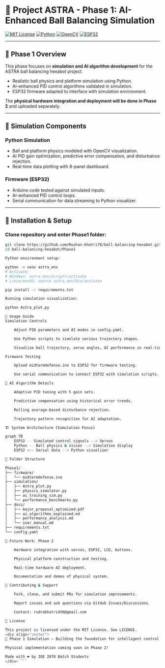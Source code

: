 # 🚀 Project ASTRA - Phase 1: AI-Enhanced Ball Balancing Simulation

[![MIT License](https://img.shields.io/badge/License-MIT-green.svg)](../LICENSE)
[![Python](https://img.shields.io/badge/Python-3.8+-blue.svg)](https://python.org)
[![OpenCV](https://img.shields.io/badge/OpenCV-4.0+-red.svg)](https://opencv.org)
[![ESP32](https://img.shields.io/badge/ESP32-Arduino-orange.svg)](https://www.espressif.com/en/products/socs/esp32)

---

## 🎯 Phase 1 Overview

This phase focuses on **simulation and AI algorithm development** for the ASTRA ball balancing hexabot project.

- Realistic ball physics and platform simulation using Python.
- AI-enhanced PID control algorithms validated in simulation.
- ESP32 firmware adapted to interface with simulation environment.

The **physical hardware integration and deployment will be done in Phase 2** and uploaded separately.

---

## 🧪 Simulation Components

### Python Simulation
- Ball and platform physics modeled with OpenCV visualization.
- AI PID gain optimization, predictive error compensation, and disturbance rejection.
- Real-time data plotting with 8-panel dashboard.

### Firmware (ESP32)
- Arduino code tested against simulated inputs.
- AI-enhanced PID control loops.
- Serial communication for data streaming to Python visualizer.

---

## 🔧 Installation & Setup

### Clone repository and enter Phase1 folder:
```bash
git clone https://github.com/Roshan-khatri78/ball-balancing-hexabot.git
cd ball-balancing-hexabot/Phase1

Python environment setup:

python -m venv astra_env
# Activate:
# Windows: astra_env\Scripts\activate
# Linux/macOS: source astra_env/bin/activate

pip install -r requirements.txt

Running simulation visualization:

python Astra_plot.py

📖 Usage Guide
Simulation Controls

    Adjust PID parameters and AI modes in config.yaml.

    Use Python scripts to simulate various trajectory shapes.

    Visualize ball trajectory, servo angles, AI performance in real-time.

Firmware Testing

    Upload midtermdefense.ino to ESP32 for firmware testing.

    Use serial communication to connect ESP32 with simulation scripts.

🧠 AI Algorithm Details

    Adaptive PID tuning with 5 gain sets.

    Predictive compensation using historical error trends.

    Rolling average-based disturbance rejection.

    Trajectory pattern recognition for AI adaptation.

🏗️ System Architecture (Simulation Focus)

graph TB
    ESP32 -- Simulated control signals --> Servos
    Python -- Ball physics & vision --> Simulation display
    ESP32 <-- Serial data --> Python visualizer

📂 Folder Structure

Phase1/
├── firmware/
│   └── midtermdefense.ino
├── simulation/
│   ├── Astra_plot.py
│   ├── physics_simulator.py
│   ├── ai_training_sim.py
│   └── performance_benchmarks.py
├── docs/
│   ├── major_proposal_optimized.pdf
│   ├── ai_algorithms_explained.md
│   ├── performance_analysis.md
│   └── user_manual.md
├── requirements.txt
└── config.yaml

🔮 Future Work: Phase 2

    Hardware integration with servos, ESP32, LCD, buttons.

    Physical platform construction and testing.

    Real-time hardware AI deployment.

    Documentation and demos of physical system.

🤝 Contributing & Support

    Fork, clone, and submit PRs for simulation improvements.

    Report issues and ask questions via GitHub Issues/Discussions.

    Contact: rudrakhatri456@gmail.com

📜 License

This project is licensed under the MIT License. See LICENSE.
<div align="center">
🌟 Phase 1 Simulation — Building the foundation for intelligent control 🌟

Physical implementation coming soon in Phase 2!

Made with ❤️ by IOE 2078 Batch Students
</div> ```
